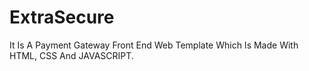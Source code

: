 # ExtraSecure
It Is A Payment Gateway Front End Web Template Which Is Made With HTML, CSS And JAVASCRIPT.
